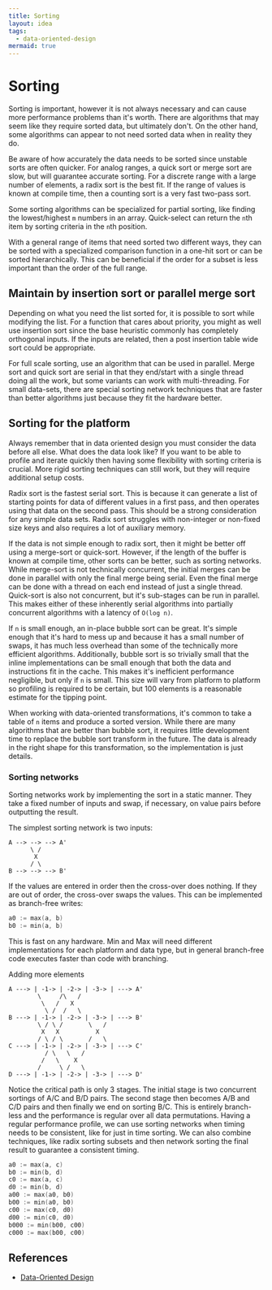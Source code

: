 ```yaml
---
title: Sorting
layout: idea
tags:
  - data-oriented-design
mermaid: true
---
```


# Sorting

Sorting is important, however it is not always necessary and can cause more
performance problems than it's worth. There are algorithms that may seem like
they require sorted data, but ultimately don't. On the other hand, some
algorithms can appear to not need sorted data when in reality they do.

Be aware of how accurately the data needs to be sorted since unstable sorts are
often quicker. For analog ranges, a quick sort or merge sort are slow, but will
guarantee accurate sorting. For a discrete range with a large number of
elements, a radix sort is the best fit. If the range of values is known at
compile time, then a counting sort is a very fast two-pass sort.

Some sorting algorithms can be specialized for partial sorting, like finding the
lowest/highest `m` numbers in an array. Quick-select can return the `n`th item
by sorting criteria in the `n`th position.

With a general range of items that need sorted two different ways, they can be
sorted with a specialized comparison function in a one-hit sort or can be sorted
hierarchically. This can be beneficial if the order for a subset is less
important than the order of the full range.

## Maintain by insertion sort or parallel merge sort

Depending on what you need the list sorted for, it is possible to sort while
modifying the list. For a function that cares about priority, you might as well
use insertion sort since the base heuristic commonly has completely orthogonal
inputs. If the inputs are related, then a post insertion table wide sort could
be appropriate.

For full scale sorting, use an algorithm that can be used in parallel. Merge
sort and quick sort are serial in that they end/start with a single thread doing
all the work, but some variants can work with multi-threading. For small
data-sets, there are special sorting network techniques that are faster than
better algorithms just because they fit the hardware better.

## Sorting for the platform

Always remember that in data oriented design you must consider the data before
all else. What does the data look like? If you want to be able to profile and
iterate quickly then having some flexibility with sorting criteria is crucial.
More rigid sorting techniques can still work, but they will require additional
setup costs.

Radix sort is the fastest serial sort. This is because it can generate a list of
starting points for data of different values in a first pass, and then operates
using that data on the second pass. This should be a strong consideration for
any simple data sets. Radix sort struggles with non-integer or non-fixed size
keys and also requires a lot of auxiliary memory.

If the data is not simple enough to radix sort, then it might be better off
using a merge-sort or quick-sort. However, if the length of the buffer is known
at compile time, other sorts can be better, such as sorting networks. While
merge-sort is not technically concurrent, the initial merges can be done in
parallel with only the final merge being serial. Even the final merge can be
done with a thread on each end instead of just a single thread. Quick-sort is
also not concurrent, but it's sub-stages can be run in parallel. This makes
either of these inherently serial algorithms into partially concurrent
algorithms with a latency of `O(log n)`.

If `n` is small enough, an in-place bubble sort can be great. It's simple enough
that it's hard to mess up and because it has a small number of swaps, it has
much less overhead than some of the technically more efficient algorithms.
Additionally, bubble sort is so trivially small that the inline implementations
can be small enough that both the data and instructions fit in the cache. This
makes it's inefficient performance negligible, but only if `n` is small. This
size will vary from platform to platform so profiling is required to be certain,
but 100 elements is a reasonable estimate for the tipping point.

When working with data-oriented transformations, it's common to take a table of
`n` items and produce a sorted version. While there are many algorithms that are
better than bubble sort, it requires little development time to replace the
bubble sort transform in the future. The data is already in the right shape for
this transformation, so the implementation is just details.

### Sorting networks

Sorting networks work by implementing the sort in a static manner. They take a
fixed number of inputs and swap, if necessary, on value pairs before outputting
the result.

The simplest sorting network is two inputs:

```
A --> --> --> A'
      \ /
       X
      / \
B --> --> --> B'
```

If the values are entered in order then the cross-over does nothing. If they are
out of order, the cross-over swaps the values. This can be implemented as
branch-free writes:

```go
a0 := max(a, b)
b0 := min(a, b)
```

This is fast on any hardware. Min and Max will need different implementations
for each platform and data type, but in general branch-free code executes faster
than code with branching.

Adding more elements

```
A ---> | -1-> | -2-> | -3-> | ---> A'
        \     /\   /
         \   /   X
          \ /  /   \
B ---> | -1-> | -2-> | -3-> | ---> B'
        \ / \ /       \   /
         X   X          X
        / \ / \       /   \
C ---> | -1-> | -2-> | -3-> | ---> C'
          / \   \   /
         /   \    X
        /     \ /   \
D ---> | -1-> | -2-> | -3-> | ---> D'
```

Notice the critical path is only 3 stages. The initial stage is two concurrent
sortings of A/C and B/D pairs. The second stage then becomes A/B and C/D pairs
and then finally we end on sorting B/C. This is entirely branch-less and the
performance is regular over all data permutations. Having a regular performance
profile, we can use sorting networks when timing needs to be consistent, like
for just in time sorting. We can also combine techniques, like radix sorting
subsets and then network sorting the final result to guarantee a consistent
timing.

```go
a0 := max(a, c)
b0 := min(b, d)
c0 := max(a, c)
d0 := min(b, d)
a00 := max(a0, b0)
b00 := min(a0, b0)
c00 := max(c0, d0)
d00 := min(c0, d0)
b000 := min(b00, c00)
c000 := max(b00, c00)
```

## References

- [Data-Oriented Design](/reference/Data-Oriented-Design)

